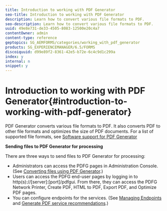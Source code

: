 ```yaml
---
title: Introduction to working with PDF Generator
seo-title: Introduction to working with PDF Generator
description: Learn how to convert various file formats to PDF.
seo-description: Learn how to convert various file formats to PDF.
uuid: 49e8e731-de33-4505-8083-12500e20c4a7
contentOwner: admin
content-type: reference
geptopics: SG_AEMFORMS/categories/working_with_pdf_generator
products: SG_EXPERIENCEMANAGER/6.5/FORMS
discoiquuid: d99e89f2-8361-42e5-b72e-6c4c9d1c299a
index: y
internal: n
snippet: y
---
```


# Introduction to working with PDF Generator{#introduction-to-working-with-pdf-generator}

PDF Generator converts various file formats to PDF. It also converts PDF to other file formats and optimizes the size of PDF documents. For a list of supported file formats, see [Software support for PDF Generator](https://chl-author-preview.corp.adobe.com/content/help/en/experience-manager/6-5/forms/using/AEM-forms-JEE-supported-platforms.html#SoftwaresupportforPDFGenerator)

**Sending files to PDF Generator for processing**

There are three ways to send files to PDF Generator for processing:

* Administrators can access the PDFG pages in Administration Console. (See [Converting files using PDF Generator](/forms/using/admin-help/converting-files-using-pdf-generator.md).)
* Users can access the PDFG end-user pages by logging in to http(s)://[server]:[port]/pdfgui. From there, they can access the PDFG Network Printer, Create PDF, HTML to PDF, Export PDF, and Optimize PDF pages.
* You can configure endpoints for the services. (See [Managing Endpoints](/forms/using/admin-help/topics/managing-endpoints.md) and [Generate PDF service recommendations](../../../forms/using/admin-help/configuring-watched-folder-endpoints.md#generate-pdf-service-recommendations).) [](../../../forms/using/admin-help/overview-5.md#main-pars-header)

<!--
<related-links>
<a href="../../../forms/using/admin-help/overview-5.md" target="_blank">Introduction to working with PDF Generator</a>
<a href="/forms/using/admin-help/configuring-pdf-settings.md" target="_blank">Configuring Adobe PDF settings</a>
<a href="/forms/using/admin-help/configuring-file-type-settings.md" target="_blank">Configuring file type settings</a>
<a href="/forms/using/admin-help/configuring-security-settings.md" target="_blank">Configuring security settings</a>
<a href="/forms/using/configuring-document-services.md" target="_blank">Configure Document Services</a>
<a href="../../../forms/using/assembler-service.md" target="_blank">Using Assembler Service</a>
</related-links>
-->

